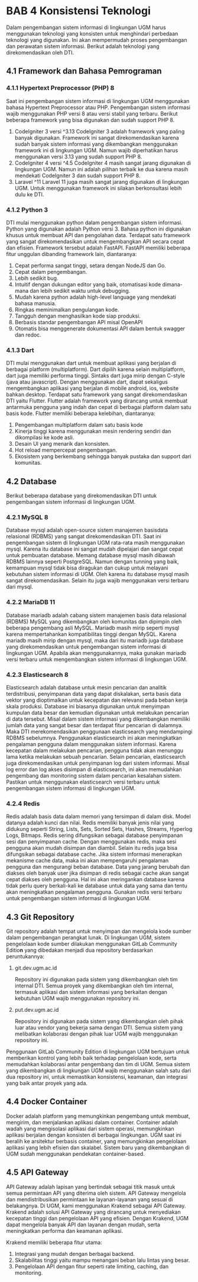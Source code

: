 # BAB 4 Konsistensi Teknologi

Dalam pengembangan sistem informasi di lingkungan UGM harus menggunakan teknologi yang konsisten untuk menghindari perbedaan teknologi yang digunakan. Ini akan mempermudah proses pengembangan dan perawatan sistem informasi. Berikut adalah teknologi yang direkomendasikan oleh DTI.

## 4.1 Framework dan Bahasa Pemrograman

### 4.1.1 Hypertext Preprocessor (PHP) 8

Saat ini pengembangan sistem informasi di lingkungan UGM menggunakan bahasa Hypertext Preprocessor atau PHP. Pengembangan sistem informasi wajib menggunakan PHP versi 8 atau versi stabil yang terbaru. Berikut beberapa framework yang bisa digunakan dan sudah support PHP 8.

1. CodeIgniter 3 versi ^3.13
   CodeIgniter 3 adalah framework yang paling banyak digunakan. Framework ini sangat direkomendasikan karena sudah banyak sistem informasi yang dikembangkan menggunakan framework ini di lingkungan UGM. Namun wajib diperhatikan harus menggunakan versi 3.13 yang sudah support PHP 8.
2. CodeIgniter 4 versi ^4.5
   CodeIgniter 4 masih sangat jarang digunakan di lingkungan UGM. Namun ini adalah pilihan terbaik ke dua karena masih mendekati CodeIgniter 3 dan sudah support PHP 8.
3. Laravel ^11
   Laravel 11 juga masih sangat jarang digunakan di lingkungan UGM. Untuk menggunakan framework ini silakan berkonsultasi lebih dulu ke DTI.

### 4.1.2 Python 3

DTI mulai menggunakan python dalam pengembangan sistem informasi. Python yang digunakan adalah Python versi 3. Bahasa python ini digunakan khusus untuk membuat API dan pengolahan data. Terdapat satu framework yang sangat direkomendasikan untuk mengembangkan API secara cepat dan efisien. Framework tersebut adalah FastAPI. FastAPI memiliki beberapa fitur unggulan dibanding framework lain, diantaranya:

1. Cepat performa sangat tinggi, setara dengan NodeJS dan Go.
2. Cepat dalam pengembangan.
3. Lebih sedikit bug.
4. Intuitif dengan dukungan editor yang baik, otomatisasi kode dimana-mana dan lebih sedikit waktu untuk debugging.
5. Mudah karena python adalah high-level language yang mendekati bahasa manusia.
6. Ringkas meminimalkan pengulangan kode.
7. Tangguh dengan menghasilkan kode siap produksi.
8. Berbasis standar pengembangan API misal OpenAPI
9. Otomatis bisa menggenerate dokumentasi API dalam bentuk swagger dan redoc.

### 4.1.3 Dart

DTI mulai menggunakan dart untuk membuat aplikasi yang berjalan di berbagai platform (multiplatform). Dart dipilih karena selain multiplatform, dart juga memiliki performa tinggi. Sintaks dart juga mirip dengan C-style (java atau javascript). Dengan menggunakan dart, dapat sekaligus mengembangkan aplikasi yang berjalan di mobile android, ios, website bahkan desktop. Terdapat satu framework yang sangat direkomendasikan DTI yaitu Flutter. Flutter adalah framework yang dirancang untuk membuat antarmuka pengguna yang indah dan cepat di berbagai platform dalam satu basis kode. Flutter memiliki beberapa kelebihan, diantaranya:

1. Pengembangan multiplatform dalam satu basis kode
2. Kinerja tinggi karena menggunakan mesin rendering sendiri dan dikompilasi ke kode asli.
3. Desain UI yang menarik dan konsisten.
4. Hot reload mempercepat pengembangan.
5. Ekosistem yang berkembang sehingga banyak pustaka dan support dari komunitas.

## 4.2 Database

Berikut beberapa database yang direkomendasikan DTI untuk pengembangan sistem informasi di lingkungan UGM.

### 4.2.1 MySQL 8

Database mysql adalah open-source sistem manajemen basisdata relasional (RDBMS) yang sangat direkomendasikan DTI. Saat ini pengembangan sistem di lingkungan UGM rata-rata masih menggunakan mysql. Karena itu database ini sangat mudah dipelajari dan sangat cepat untuk pembuatan database. Memang database mysql masih dibawah RDBMS lainnya seperti PostgreSQL. Namun dengan tunning yang baik, kemampuan mysql tidak bisa diragukan dan cukup untuk melayani kebutuhan sistem informasi di UGM. Oleh karena itu database mysql masih sangat direkomendasikan. Selain itu juga wajib menggunakan versi terbaru dari mysql.

### 4.2.2 MariaDB 11

Database mariadb adalah cabang sistem manajemen basis data relasional (RDBMS) MySQL yang dikembangkan oleh komunitas dan dipimpin oleh beberapa pengembang asli MySQL. Mariadb masih mirip seperti mysql karena mempertahankan kompatibilitas tinggi dengan MySQL. Karena mariadb masih mirip dengan mysql, maka dari itu mariadb juga database yang direkomendasikan untuk pengembangan sistem informasi di lingkungan UGM. Apabila akan menggunakannya, maka gunakan mariadb versi terbaru untuk mengembangkan sistem informasi di lingkungan UGM.

### 4.2.3 Elasticsearch 8

Elasticsearch adalah database untuk mesin pencarian dan analitik terdistribusi, penyimpanan data yang dapat diskalakan, serta basis data vektor yang dioptimalkan untuk kecepatan dan relevansi pada beban kerja skala produksi. Database ini biasanya digunakan untuk menyimpan kumpulan data besar dan kemudian digunakan untuk melakukan pencarian di data tersebut. Misal dalam sistem informasi yang dikembangkan memiliki jumlah data yang sangat besar dan terdapat fitur pencarian di dalamnya. Maka DTI merekomendasikan penggunaan elasticsearch yang mendampingi RDBMS sebelumnya. Penggunakan elasticsearch ini akan meningkatkan pengalaman pengguna dalam menggunakan sistem informasi. Karena kecepatan dalam melakukan pencarian, pengguna tidak akan menunggu lama ketika melakukan sebuah pencarian. Selain pencarian, elasticsearch juga direkomendasikan untuk penyimpanan log dari sistem informasi. Misal log error dan log akses disimpan di elasticsearch, ini akan memudahkan pengembang dan monitoring sistem dalam pencarian kesalahan sistem. Pastikan untuk menggunakan elasticsearch versi terbaru untuk pengembangan sistem informasi di lingkungan UGM.

### 4.2.4 Redis

Redis adalah basis data dalam memori yang tersimpan di dalam disk. Model datanya adalah kunci dan nilai. Redis memiliki banyak jenis nilai yang didukung seperti String, Lists, Sets, Sorted Sets, Hashes, Streams, Hyperlog Logs, Bitmaps. Redis sering difungsikan sebagai database penyimpanan sesi dan penyimpanan cache. Dengan menggunakan redis, maka sesi pengguna akan mudah disimpan dan diambil. Selain itu redis juga bisa difungsikan sebagai database cache. Jika sistem informasi menerapkan mekanisme cache data, maka ini akan mempengaruhi pengalaman pengguna dan mengurangi beban database. Data yang jarang berubah dan diakses oleh banyak user jika disimpan di redis sebagai cache akan sangat cepat diakses oleh pengguna. Hal ini akan meringankan database karena tidak perlu query berkali-kali ke database untuk data yang sama dan tentu akan meningkatkan pengalaman pengguna. Gunakan redis versi terbaru untuk pengembangan sistem informasi di lingkungan UGM.

## 4.3 Git Repository

Git repository adalah tempat untuk menyimpan dan mengelola kode sumber dalam pengembangan perangkat lunak. Di lingkungan UGM, sistem pengelolaan kode sumber dilakukan menggunakan GitLab Community Editio**n** yang dibedakan menjadi dua repository berdasarkan peruntukannya:

1. git.dev.ugm.ac.id

   Repository ini digunakan pada sistem yang dikembangkan oleh tim internal DTI. Semua proyek yang dikembangkan oleh tim internal, termasuk aplikasi dan sistem informasi yang berkaitan dengan kebutuhan UGM wajib menggunakan repository ini.

2. put.dev.ugm.ac.id

   Repository ini digunakan pada sistem yang dikembangkan oleh pihak luar atau vendor yang bekerja sama dengan DTI. Semua sistem yang melibatkan kolaborasi dengan pihak luar UGM wajib menggunakan repository ini.


Penggunaan GitLab Community Edition di lingkungan UGM bertujuan untuk memberikan kontrol yang lebih baik terhadap pengelolaan kode, serta memudahkan kolaborasi antar pengembang dan tim di UGM. Semua sistem yang dikembangkan di lingkungan UGM wajib menggunakan salah satu dari dua repository ini, untuk memastikan konsistensi, keamanan, dan integrasi yang baik antar proyek yang ada.

## 4.4 Docker Container

Docker adalah platform yang memungkinkan pengembang untuk membuat, mengirim, dan menjalankan aplikasi dalam container. Container adalah wadah yang mengisolasi aplikasi dari sistem operasi, memungkinkan aplikasi berjalan dengan konsisten di berbagai lingkungan. UGM saat ini beralih ke arsitektur berbasis container, yang memungkinkan pengelolaan aplikasi yang lebih efisien dan skalabel. Sistem baru yang dikembangkan di UGM sudah menggunakan pendekatan container-based.

## 4.5 API Gateway

API Gateway adalah lapisan yang bertindak sebagai titik masuk untuk semua permintaan API yang diterima oleh sistem. API Gateway mengelola dan mendistribusikan permintaan ke layanan-layanan yang sesuai di belakangnya. Di UGM, kami menggunakan Krakend sebagai API Gateway. Krakend adalah solusi API Gateway yang dirancang untuk menyediakan kecepatan tinggi dan pengelolaan API yang efisien. Dengan Krakend, UGM dapat mengelola banyak API dan layanan dengan mudah, serta meningkatkan performa dan keamanan aplikasi.

Krakend memiliki beberapa fitur utama:

1. Integrasi yang mudah dengan berbagai backend.
2. Skalabilitas tinggi yaitu mampu menangani beban lalu lintas yang besar.
3. Pengelolaan API dengan fitur seperti rate limiting, caching, dan monitoring.